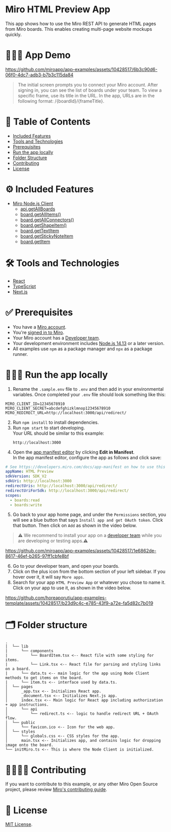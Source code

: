 # Miro HTML Preview App

This app shows how to use the Miro REST API to generate HTML pages from Miro boards. This enables creating multi-page website mockups quickly.

# 👨🏻‍💻 App Demo

https://github.com/miroapp/app-examples/assets/10428517/6b3c90d6-06f0-4dc7-adb3-b7b3c115da84

> The initial screen prompts you to connect your Miro account. After signing in, you can see the list of boards under your team.
> To view a specific frame, use its title in the URL. In the app, URLs are in the following format: /{boardId}/{frameTitle}.

# 📒 Table of Contents

- [Included Features](#features)
- [Tools and Technologies](#tools)
- [Prerequisites](#prerequisites)
- [Run the app locally](#run)
- [Folder Structure](#folder)
- [Contributing](#contributing)
- [License](#license)

# ⚙️ Included Features <a name="features"></a>

- [Miro Node.js Client](https://developers.miro.com/docs/web-sdk-reference)
  - [api.getAllBoards](https://miroapp.github.io/api-clients/classes/index._internal_.Api.html#getAllBoards)
  - [board.getAllItems()](https://miroapp.github.io/api-clients/classes/index.Board.html#getAllItems)
  - [board.getAllConnectors()](https://miroapp.github.io/api-clients/classes/index.Board.html#getAllConnectors)
  - [board.getShapeItem()](https://miroapp.github.io/api-clients/classes/index.Board.html#getShapeItem)
  - [board.getTextItem](https://miroapp.github.io/api-clients/classes/index.Board.html#getTextItem)
  - [board.getStickyNoteItem](https://miroapp.github.io/api-clients/classes/index.Board.html#getStickyNoteItem)
  - [board.getItem](https://miroapp.github.io/api-clients/classes/index.Board.html#getItem)

# 🛠️ Tools and Technologies <a name="tools"></a>

- [React](https://react.dev/)
- [TypeScript](https://www.typescriptlang.org/)
- [Next.js](https://nextjs.org/)

# ✅ Prerequisites <a name="prerequisites"></a>

- You have a [Miro account](https://miro.com/signup/).
- You're [signed in to Miro](https://miro.com/login/).
- Your Miro account has a [Developer team](https://developers.miro.com/docs/create-a-developer-team).
- Your development environment includes [Node.js 14.13](https://nodejs.org/en/download) or a later version.
- All examples use `npm` as a package manager and `npx` as a package runner.

# 🏃🏽‍♂️ Run the app locally <a name="run"></a>

1. Rename the `.sample.env` file to `.env` and then add in your environmental variables. Once completed your `.env` file should
   look something like this:

```
MIRO_CLIENT_ID=12345678910
MIRO_CLIENT_SECRET=abcdefghizklmnop12345678910
MIRO_REDIRECT_URL=http://localhost:3000/api/redirect/
```

2. Run `npm install` to install dependencies.
3. Run `npm start` to start developing. \
   Your URL should be similar to this example:
   ```
   http://localhost:3000
   ```
4. Open the [app manifest editor](https://developers.miro.com/docs/manually-create-an-app#step-2-configure-your-app-in-miro) by clicking **Edit in Manifest**. \
   In the app manifest editor, configure the app as follows and click save:

```yaml
# See https://developers.miro.com/docs/app-manifest on how to use this
appName: HTML Preview
sdkVersion: SDK_V2
sdkUri: http://localhost:3000
redirectUris: http://localhost:3000/api/redirect/
redirectUriForSdk: http://localhost:3000/api/redirect/
scopes:
  - boards:read
  - boards:write
```

5. Go back to your app home page, and under the `Permissions` section, you will see a blue button that says `Install app and get OAuth token`. Click that button. Then click on `Add` as shown in the video below.

> ⚠️ We recommend to install your app on a [developer team](https://developers.miro.com/docs/create-a-developer-team) while you are developing or testing apps.⚠️

https://github.com/miroapp/app-examples/assets/10428517/1e6862de-8617-46ef-b265-97ff1cbfe8bf

6. Go to your developer team, and open your boards.
7. Click on the plus icon from the bottom section of your left sidebar. If you hover over it, it will say `More apps`.
8. Search for your app `HTML Preview App` or whatever you chose to name it. Click on your app to use it, as shown in the video below.

https://github.com/horeaporutiu/app-examples-template/assets/10428517/b23d9c4c-e785-43f9-a72e-fa5d82c7b019

# 🗂️ Folder structure <a name="folder"></a>

```
.
│  └── lib
|      └── components
|          └── BoardItem.tsx <-- React file with some styling for items.
|          └── Link.tsx <-- React file for parsing and styling links on a board.
|      └── data.ts <-- main logic for the app using Node Client methods to get items on the board.
|      └── item.ts <-- interface used by data.ts.
│  └── pages
│      _app.tsx <-- Initializes React app.
│      _document.tsx <-- Initializes Next.js app.
│      index.tsx <-- Main logic for React app including authorization + app instructions.
│      └── api
│          └── redirect.ts <-- logic to handle redirect URL + OAuth flow.
│  └── public
│      └── favicon.ico <-- Icon for the web app.
│  └── styles
│      └── globals.css <-- CSS styles for the app.
│      main.tsx <-- Initializes app, and contains logic for dropping image onto the board.
└── initMiro.ts <-- This is where the Node Client is initialized.
```

# 🫱🏻‍🫲🏽 Contributing <a name="contributing"></a>

If you want to contribute to this example, or any other Miro Open Source project, please review [Miro's contributing guide](https://github.com/miroapp/app-examples/blob/main/CONTRIBUTING.md).

# 🪪 License <a name="license"></a>

[MIT License](https://github.com/miroapp/app-examples/blob/main/LICENSE).
